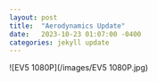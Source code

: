 ```yaml
---
layout: post
title:  "Aerodynamics Update"
date:   2023-10-23 01:07:00 -0400
categories: jekyll update
---
```

![EV5 1080P](/images/EV5 1080P.jpg)